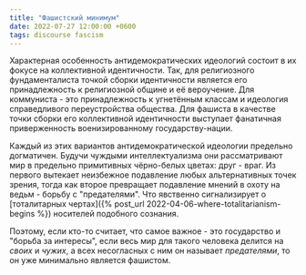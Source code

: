 ```yaml
---
title: "Фашистский минимум"
date: 2022-07-27 12:00:00 +0600
tags: discourse fascism
---
```

Характерная особенность антидемократических идеологий состоит в их фокусе на коллективной идентичности. Так, для религиозного фундаменталиста точкой сборки идентичности является его принадлежность к религиозной общине и её вероучение. Для коммуниста - это принадлежность к угнетённым классам и идеология справедливого переустройства общества. Для фашиста в качестве точки сборки его коллективной идентичности выступает фанатичная приверженность военизированному государству-нации.

Каждый из этих вариантов антидемократической идеологии предельно догматичен. Будучи чуждыми интеллектуализма они рассматривают мир в предельно примитивных чёрно-белых цветах: друг - враг. Из первого вытекает неизбежное подавление любых альтернативных точек зрения, тогда как второе превращает подавление мнений в охоту на ведьм - борьбу с "предателями". Что явственно сигнализирует о [тоталитарных чертах]({% post_url 2022-04-06-where-totalitarianism-begins %}) носителей подобного сознания.

Поэтому, если кто-то считает, что самое важное - это государство и "борьба за интересы", если весь мир для такого человека делится на _своих_ и _чужих_, а всех несогласных с ним он называет _предателями_, то он уже минимально является фашистом.
